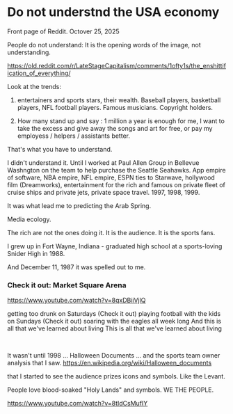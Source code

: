 # Do not understnd the USA economy

Front page of Reddit. Octover 25, 2025

People do not understand: It is the opening words of the image, not understanding.

https://old.reddit.com/r/LateStageCapitalism/comments/1ofty1s/the_enshittification_of_everything/

Look at the trends:

1. entertainers and sports stars, their wealth. Baseball players, basketball players, NFL football players. Famous musicians. Copyright holders.

2. How many stand up and say : 1 million a year is enough for me, I want to take the excess and give away the songs and art for free, or pay my employess / helpers / assistants better.

That's what you have to understand.

I didn't understand it. Until I worked at Paul Allen Group in Bellevue Washngton on the team to help purchase the Seattle Seahawks. App empire of software, NBA empire, NFL empire, ESPN ties to Starwave, hollywood film (Dreamworks), entertainment for the rich and famous on private fleet of cruise ships and private jets, private space travel. 1997, 1998, 1999.

It was what lead me to predicting the Arab Spring. 

Media ecology.

The rich are not the ones doing it. It is the audience. It is the sports fans.

I grew up in Fort Wayne, Indiana - graduated high school at a sports-loving Snider High in 1988.

And December 11, 1987 it was spelled out to me.

### Check it out: Market Square Arena

https://www.youtube.com/watch?v=8qxDBiiVjlQ

getting too drunk on Saturdays
(Check it out) playing football with the kids on Sundays
(Check it out) soaring with the eagles all week long
And this is all that we've learned about living
This is all that we've learned about living

&nbsp;

It wasn't until 1998 ... Halloween Documents ... and the sports team owner analysis that I saw. https://en.wikipedia.org/wiki/Halloween_documents

that I started to see the audience prizes icons and symbols. Like the Levant.

People love blood-soaked "Holy Lands" and symbols. WE THE PEOPLE.     

https://www.youtube.com/watch?v=8tIdCsMufIY

